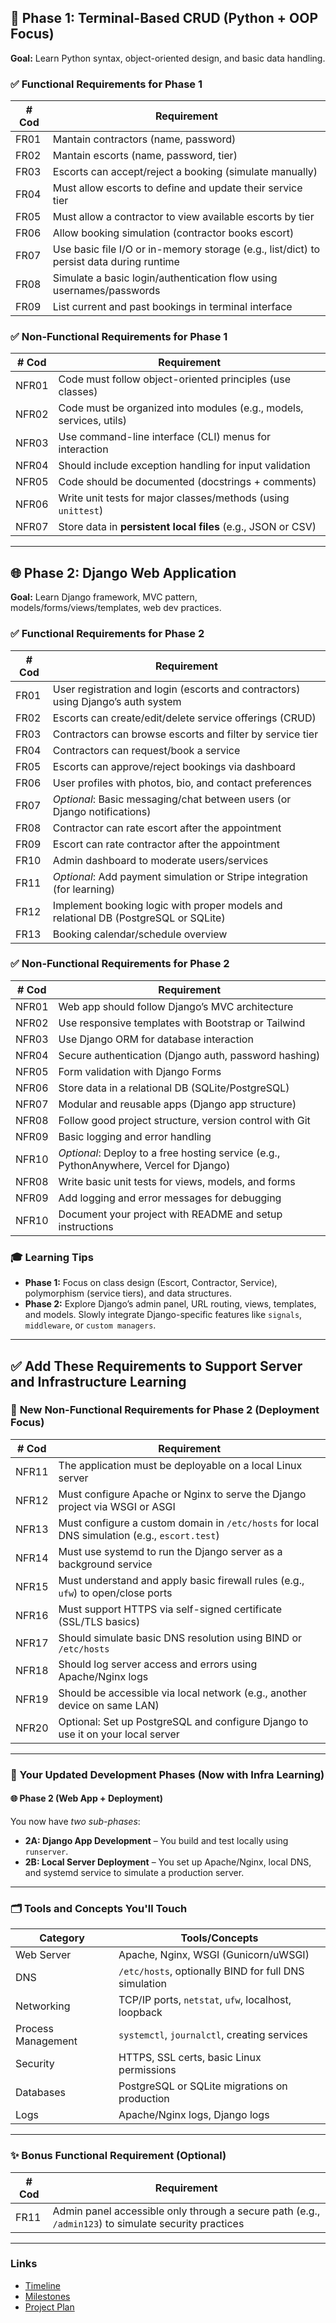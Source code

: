 ## 🧱 **Phase 1: Terminal-Based CRUD (Python + OOP Focus)**

**Goal:** Learn Python syntax, object-oriented design, and basic data handling.

### ✅ Functional Requirements for Phase 1

| # Cod | Requirement                                                                              |
| ----- | ---------------------------------------------------------------------------------------- |
| FR01  | Mantain contractors (name, password)                                                     |
| FR02  | Mantain escorts (name, password, tier)                                                   |
| FR03  | Escorts can accept/reject a booking (simulate manually)                                  |
| FR04  | Must allow escorts to define and update their service tier                               |
| FR05  | Must allow a contractor to view available escorts by tier                                |
| FR06  | Allow booking simulation (contractor books escort)                                       |
| FR07  | Use basic file I/O or in-memory storage (e.g., list/dict) to persist data during runtime |
| FR08  | Simulate a basic login/authentication flow using usernames/passwords                     |
| FR09  | List current and past bookings in terminal interface                                     |

### ✅ Non-Functional Requirements for Phase 1

| # Cod | Requirement                                                         |
| ----- | ------------------------------------------------------------------- |
| NFR01 | Code must follow object-oriented principles (use classes)           |
| NFR02 | Code must be organized into modules (e.g., models, services, utils) |
| NFR03 | Use command-line interface (CLI) menus for interaction              |
| NFR04 | Should include exception handling for input validation              |
| NFR05 | Code should be documented (docstrings + comments)                   |
| NFR06 | Write unit tests for major classes/methods (using `unittest`)       |
| NFR07 | Store data in **persistent local files** (e.g., JSON or CSV)        |

---

## 🌐 **Phase 2: Django Web Application**

**Goal:** Learn Django framework, MVC pattern, models/forms/views/templates, web dev practices.

### ✅ Functional Requirements for Phase 2

| # Cod | Requirement                                                                          |
| ----- | --------------------------------------------------------------------------------     |
| FR01  | User registration and login (escorts and contractors) using Django’s auth system     |
| FR02  | Escorts can create/edit/delete service offerings (CRUD)                              |
| FR03  | Contractors can browse escorts and filter by service tier                            |
| FR04  | Contractors can request/book a service                                               |
| FR05  | Escorts can approve/reject bookings via dashboard                                    |
| FR06  | User profiles with photos, bio, and contact preferences                              |
| FR07  | *Optional*: Basic messaging/chat between users (or Django notifications)             |
| FR08  | Contractor can rate escort after the appointment                                     |
| FR09  | Escort can rate contractor after the appointment                                     |
| FR10  | Admin dashboard to moderate users/services                                           |
| FR11  | *Optional*: Add payment simulation or Stripe integration (for learning)              |
| FR12  | Implement booking logic with proper models and relational DB (PostgreSQL or SQLite)  |
| FR13  | Booking calendar/schedule overview                                                   |

### ✅ Non-Functional Requirements for Phase 2

| # Cod | Requirement                                                                            |
| ----- | -------------------------------------------------------------------------------------- |
| NFR01 | Web app should follow Django’s MVC architecture                                        |
| NFR02 | Use responsive templates with Bootstrap or Tailwind                                    |
| NFR03 | Use Django ORM for database interaction                                                |
| NFR04 | Secure authentication (Django auth, password hashing)                                  |
| NFR05 | Form validation with Django Forms                                                      |
| NFR06 | Store data in a relational DB (SQLite/PostgreSQL)                                      |
| NFR07 | Modular and reusable apps (Django app structure)                                       |
| NFR08 | Follow good project structure, version control with Git                                |
| NFR09 | Basic logging and error handling                                                       |
| NFR10 | *Optional*: Deploy to a free hosting service (e.g., PythonAnywhere, Vercel for Django) |
| NFR08 | Write basic unit tests for views, models, and forms                                    |
| NFR09 | Add logging and error messages for debugging                                           |
| NFR10 | Document your project with README and setup instructions                               |

### 🎓 Learning Tips

* **Phase 1:** Focus on class design (Escort, Contractor, Service), polymorphism (service tiers), and data structures.
* **Phase 2:** Explore Django’s admin panel, URL routing, views, templates, and models. Slowly integrate Django-specific features like `signals`, `middleware`, or `custom managers`.

---

## ✅ Add These Requirements to Support Server and Infrastructure Learning

### 🔧 **New Non-Functional Requirements for Phase 2 (Deployment Focus)**

| # Cod | Requirement                                                                                   |
| ----- | --------------------------------------------------------------------------------------------- |
| NFR11 | The application must be deployable on a local Linux server                                    |
| NFR12 | Must configure Apache or Nginx to serve the Django project via WSGI or ASGI                   |
| NFR13 | Must configure a custom domain in `/etc/hosts` for local DNS simulation (e.g., `escort.test`) |
| NFR14 | Must use systemd to run the Django server as a background service                             |
| NFR15 | Must understand and apply basic firewall rules (e.g., `ufw`) to open/close ports              |
| NFR16 | Must support HTTPS via self-signed certificate (SSL/TLS basics)                               |
| NFR17 | Should simulate basic DNS resolution using BIND or `/etc/hosts`                               |
| NFR18 | Should log server access and errors using Apache/Nginx logs                                   |
| NFR19 | Should be accessible via local network (e.g., another device on same LAN)                     |
| NFR20 | Optional: Set up PostgreSQL and configure Django to use it on your local server               |

---

### 🧱 Your Updated Development Phases (Now with Infra Learning)

#### 🌐 **Phase 2 (Web App + Deployment)**

You now have *two sub-phases*:

* **2A: Django App Development** – You build and test locally using `runserver`.
* **2B: Local Server Deployment** – You set up Apache/Nginx, local DNS, and systemd service to simulate a production server.

---

### 🗂️ Tools and Concepts You'll Touch

| Category           | Tools/Concepts                                        |
| ------------------ | ----------------------------------------------------- |
| Web Server         | Apache, Nginx, WSGI (Gunicorn/uWSGI)                  |
| DNS                | `/etc/hosts`, optionally BIND for full DNS simulation |
| Networking         | TCP/IP ports, `netstat`, `ufw`, localhost, loopback   |
| Process Management | `systemctl`, `journalctl`, creating services          |
| Security           | HTTPS, SSL certs, basic Linux permissions             |
| Databases          | PostgreSQL or SQLite migrations on production         |
| Logs               | Apache/Nginx logs, Django logs                        |

---

### ✨ Bonus Functional Requirement (Optional)

| # Cod | Requirement                                                                                          |
| ----- | ---------------------------------------------------------------------------------------------------- |
| FR11  | Admin panel accessible only through a secure path (e.g., `/admin123`) to simulate security practices |

---
### Links

- [Timeline](timeline.md)
- [Milestones](gr.md)
- [Project Plan](escorting_system_plan_2025-06-11.md)